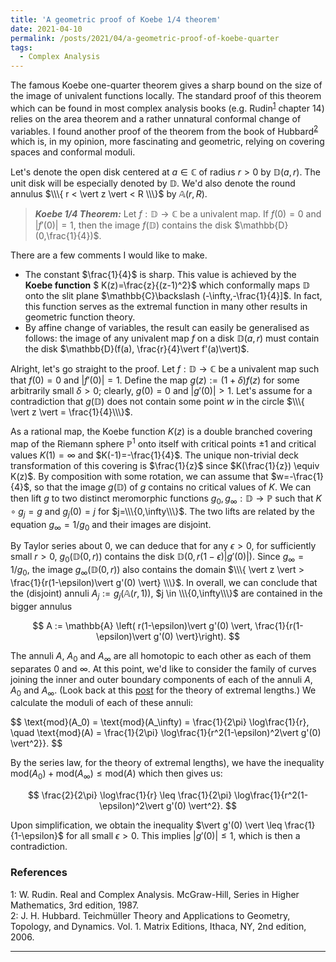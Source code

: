 ```yaml
---
title: 'A geometric proof of Koebe 1/4 theorem'
date: 2021-04-10
permalink: /posts/2021/04/a-geometric-proof-of-koebe-quarter
tags:
  - Complex Analysis
---
```


The famous Koebe one-quarter theorem gives a sharp bound on the size of the image of univalent functions locally. The standard proof of this theorem which can be found in most complex analysis books (e.g. Rudin<sup>[1](#fn1)</sup> chapter 14) relies on the area theorem and a rather unnatural conformal change of variables. I found another proof of the theorem from the book of Hubbard<sup>[2](#fn2)</sup> which is, in my opinion, more fascinating and geometric, relying on covering spaces and conformal moduli.

Let's denote the open disk centered at $a \in \mathbb{C}$ of radius $r>0$ by $\mathbb{D}(a,r)$. The unit disk will be especially denoted by $\mathbb{D}$. We'd also denote the round annulus $\\\{ r < \vert z \vert < R \\\}$ by $\mathbb{A}(r,R)$.

> **_Koebe 1/4 Theorem:_** Let $f: \mathbb{D} \to \mathbb{C}$ be a univalent map. If $f(0)=0$ and $\vert f'(0)\vert =1$, then the image $f(\mathbb{D})$ contains the disk $\mathbb{D}(0,\frac{1}{4})$.

There are a few comments I would like to make.
* The constant $\frac{1}{4}$ is sharp. This value is achieved by the **Koebe function** $ K(z)=\frac{z}{(z-1)^2}$ which conformally maps $\mathbb{D}$ onto the slit plane $\mathbb{C}\backslash (-\infty,-\frac{1}{4}]$. In fact, this function serves as the extremal function in many other results in geometric function theory.
* By affine change of variables, the result can easily be generalised as follows: the image of any univalent map $f$ on a disk $\mathbb{D}(a,r)$ must contain the disk $\mathbb{D}(f(a), \frac{r}{4}\vert f'(a)\vert)$.

Alright, let's go straight to the proof. Let $f: \mathbb{D} \to \mathbb{C}$ be a univalent map such that $f(0)=0$ and $\vert f'(0)\vert =1$. Define the map $g(z) := (1+\delta)f(z)$ for some arbitrarily small $\delta>0$; clearly, $g(0) = 0$ and $\vert g'(0) \vert > 1$. Let's assume for a contradiction that $g(\mathbb{D})$ does not contain some point $w$ in the circle $\\\{ \vert z \vert = \frac{1}{4}\\\}$.

As a rational map, the Koebe function $K(z)$ is a double branched covering map of the Riemann sphere $\mathbb{P}^1$ onto itself with critical points $\pm 1$ and critical values $K(1) = \infty$ and $K(-1)=-\frac{1}{4}$. The unique non-trivial deck transformation of this covering is $\frac{1}{z}$ since $K(\frac{1}{z}) \equiv K(z)$. By composition with some rotation, we can assume that $w=-\frac{1}{4}$, so that the image $g(\mathbb{D})$ of $g$ contains no critical values of $K$. We can then lift $g$ to two distinct meromorphic functions $g_0, g_{\infty} : \mathbb{D} \to \mathbb{P}$ such that $K \circ g_j = g$ and $g_j(0) = j$ for $j=\\\{0,\infty\\\}$. The two lifts are related by the equation $g_\infty = 1/g_0$ and their images are disjoint.

By Taylor series about $0$, we can deduce that for any $\epsilon >0$, for sufficiently small $r>0$, $g_0(\mathbb{D}(0,r))$ contains the disk $\mathbb{D}(0, r(1-\epsilon)\vert g'(0) \vert)$. Since $g_\infty = 1/g_0$, the image $g_\infty(\mathbb{D}(0,r))$ also contains the domain $\\\{ \vert z \vert > \frac{1}{r(1-\epsilon)\vert g'(0) \vert}  \\\}$. In overall, we can conclude that the (disjoint) annuli $A_j := g_j(\mathbb{A}(r, 1))$, $j \in \\\{0,\infty\\\}$ are contained in the bigger annulus

$$
A := \mathbb{A} \left( r(1-\epsilon)\vert g'(0) \vert, \frac{1}{r(1-\epsilon)\vert g'(0) \vert}\right).
$$

The annuli $A$, $A_0$ and $A_\infty$ are all homotopic to each other as each of them separates $0$ and $\infty$. At this point, we'd like to consider the family of curves joining the inner and outer boundary components of each of the annuli $A$, $A_0$ and $A_\infty$. (Look back at this [post](/posts/2020/09/extremal-length) for the theory of extremal lengths.) We calculate the moduli of each of these annuli:

$$
\text{mod}(A_0) = \text{mod}(A_\infty) = \frac{1}{2\pi} \log\frac{1}{r}, \quad \text{mod}(A) = \frac{1}{2\pi} \log\frac{1}{r^2(1-\epsilon)^2\vert g'(0) \vert^2}}.
$$

By the series law, for the theory of extremal lengths), we have the inequality $\text{mod}(A_0) + \text{mod}(A_\infty) \leq \text{mod}(A)$ which then gives us:

$$
\frac{2}{2\pi} \log\frac{1}{r} \leq \frac{1}{2\pi} \log\frac{1}{r^2(1-\epsilon)^2\vert g'(0) \vert^2}.
$$

Upon simplification, we obtain the inequality $\vert g'(0) \vert \leq \frac{1}{1-\epsilon}$ for all small $\epsilon >0$. This implies $\vert g'(0) \vert \leq 1$, which is then a contradiction.

### References

<a name="fn1">1</a>: W. Rudin. Real and Complex Analysis. McGraw-Hill, Series in Higher Mathematics, 3rd edition, 1987.  
<a name="fn2">2</a>: J. H. Hubbard. Teichmüller Theory and Applications to Geometry, Topology, and Dynamics. Vol. 1. Matrix Editions, Ithaca, NY, 2nd edition, 2006.  

------
